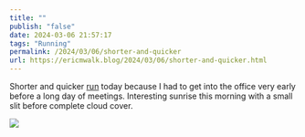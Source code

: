 ```yaml
---
title: ""
publish: "false"
date: 2024-03-06 21:57:17
tags: "Running"
permalink: /2024/03/06/shorter-and-quicker
url: https://ericmwalk.blog/2024/03/06/shorter-and-quicker.html
---
```


Shorter and quicker [run](https://strava.com/activities/10901868496) today because I had to get into the office very early before a long day of meetings. Interesting sunrise this morning with a small slit before complete cloud cover.

![](https://ericmwalk.blog/uploads/2024/img-8145.jpeg)